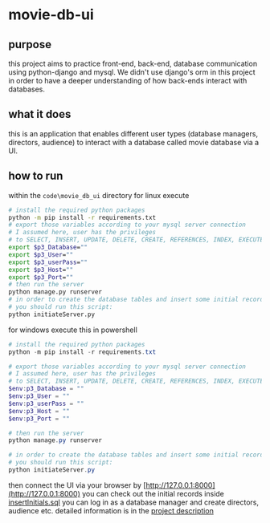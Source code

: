 # movie-db-ui

## purpose
this project aims to practice front-end, back-end, database communication using python-django and mysql. We didn't use django's orm in this project in order to have a deeper understanding of how back-ends interact with databases. 

## what it does 
this is an application that enables different user types (database managers, directors, audience) to interact with a database called movie database via a UI. 

## how to run
within the `code\movie_db_ui` directory
for linux execute
```bash
# install the required python packages
python -m pip install -r requirements.txt
# export those variables according to your mysql server connection
# I assumed here, user has the privileges 
# to SELECT, INSERT, UPDATE, DELETE, CREATE, REFERENCES, INDEX, EXECUTE on the database.
export $p3_Database=""
export $p3_User=""
export $p3_userPass=""
export $p3_Host=""
export $p3_Port=""
# then run the server
python manage.py runserver
# in order to create the database tables and insert some initial records,
# you should run this script:
python initiateServer.py
```
for windows execute this in powershell
```powershell
# install the required python packages
python -m pip install -r requirements.txt

# export those variables according to your mysql server connection
# I assumed here, user has the privileges 
# to SELECT, INSERT, UPDATE, DELETE, CREATE, REFERENCES, INDEX, EXECUTE on the database.
$env:p3_Database = ""
$env:p3_User = ""
$env:p3_userPass = ""
$env:p3_Host = ""
$env:p3_Port = ""

# then run the server
python manage.py runserver

# in order to create the database tables and insert some initial records,
# you should run this script:
python initiateServer.py

```

then connect the UI via your browser by [http://127.0.0.1:8000](http://127.0.0.1:8000)
you can check out the initial records inside [insertInitials.sql](code\movie_db_ui\movieDB\databaseManagement\sqlFiles\insertQueries\insertInitials.sql)
you can log in as a database manager and create directors, audience etc. detailed information is in the [project description]()
